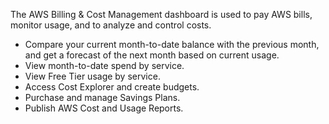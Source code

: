 The AWS Billing & Cost Management dashboard is used to pay AWS bills, monitor usage, and to analyze and control costs.

- Compare your current month-to-date balance with the previous month, and get a forecast of the next month based on current usage.
- View month-to-date spend by service.
- View Free Tier usage by service.
- Access Cost Explorer and create budgets.
- Purchase and manage Savings Plans.
- Publish AWS Cost and Usage Reports.
